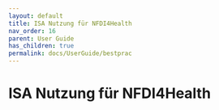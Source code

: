 ```yaml
---
layout: default
title: ISA Nutzung für NFDI4Health
nav_order: 16
parent: User Guide
has_children: true
permalink: docs/UserGuide/bestprac
---
```


# ISA Nutzung für NFDI4Health
